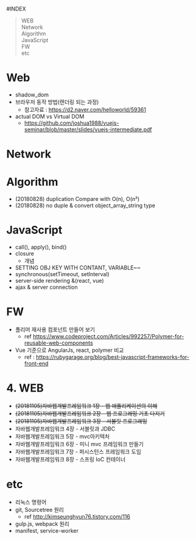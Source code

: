 #INDEX

> WEB  
Network  
Algorithm  
JavaScript  
FW  
etc 


# Web
* shadow_dom
* 브라우저 동작 방법(렌더링 되는 과정)
  - 참고자료 : https://d2.naver.com/helloworld/59361
* actual DOM vs Virtual DOM  
  - https://github.com/joshua1988/vuejs-seminar/blob/master/slides/vuejs-intermediate.pdf

# Network

# Algorithm
* (20180828) duplication Compare with O(n), O(n²)
* (20180828) no duple & convert object_array_string type

# JavaScript
* call(), apply(), bind() 
* closure
  - 개념
* SETTING OBJ KEY WITH CONTANT, VARIABLE~~
* synchronous(setTimeout, setInterval)
* server-side rendering &(react, vue)
* ajax & server connection 

# FW
* 폴리머 재사용 컴포넌트 만들어 보기
  - ref https://www.codeproject.com/Articles/992257/Polymer-for-reusable-web-components
* Vue 기준으로 AngularJs, react, polymer 비교 
  - ref : https://rubygarage.org/blog/best-javascript-frameworks-for-front-end
# 4. WEB
* ~~(20181105)자바웹개발프레임워크 1장 - 웹 애플리케이션의 이해~~
* ~~(20181105)자바웹개발프레임워크 2장 - 웹 프로그래밍 기초 다지기~~
* ~~(20181105)자바웹개발프레임워크 3장 - 서블릿 프로그래밍~~
* 자바웹개발프레임워크 4장 - 서블릿과 JDBC
* 자바웹개발프레임워크 5장 - mvc아키텍처
* 자바웹개발프레임워크 6장 - 미니 mvc 프레임워크 만들기 
* 자바웹개발프레임워크 7장 - 퍼시스턴스 프레임워크 도임
* 자바웹개발프레임워크 8장 - 스프링 IoC 컨테이너


# etc
* 리눅스 명령어
* git, Sourcetree 원리
  - ref http://kimseunghyun76.tistory.com/116
* gulp.js, webpack 원리
* manifest, service-worker

